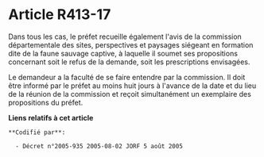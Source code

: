# Article R413-17

Dans tous les cas, le préfet recueille également l'avis de la commission départementale des sites, perspectives et paysages
siégeant en formation dite de la faune sauvage captive, à laquelle il soumet ses propositions concernant soit le refus de la
demande, soit les prescriptions envisagées.

Le demandeur a la faculté de se faire entendre par la commission. Il doit être informé par le préfet au moins huit jours à
l'avance de la date et du lieu de la réunion de la commission et reçoit simultanément un exemplaire des propositions du
préfet.

**Liens relatifs à cet article**

	**Codifié par**:

	  - Décret n°2005-935 2005-08-02 JORF 5 août 2005
